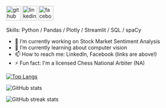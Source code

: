 [<img src='https://cdn.jsdelivr.net/npm/simple-icons@3.0.1/icons/github.svg' alt='github' height='40'>](https://github.com/ndkma)  [<img src='https://cdn.jsdelivr.net/npm/simple-icons@3.0.1/icons/linkedin.svg' alt='linkedin' height='40'>](https://www.linkedin.com/in/nicholas-dykema/)  [<img src='https://cdn.jsdelivr.net/npm/simple-icons@3.0.1/icons/facebook.svg' alt='facebook' height='40'>](https://www.facebook.com/Nico-Dykema) 

Skills: Python / Pandas / Plotly / Streamlit / SQL / spaCy

- 🔭 I’m currently working on Stock Market Sentiment Analysis 
- 🌱 I’m currently learning about computer vision 
- 📫 How to reach me: LinkedIn, Facebook (links are above!) 
- ⚡ Fun fact: I'm a licensed Chess National Arbiter (NA)  

[![Top Langs](https://github-readme-stats.vercel.app/api/top-langs/?username=ndkma)](https://github.com/anuraghazra/github-readme-stats)

![GitHub stats](https://github-readme-stats.vercel.app/api?username=ndkma&show_icons=true&count_private=true)  

![GitHub streak stats](https://streak-stats.demolab.com/?user=ndkma)  
